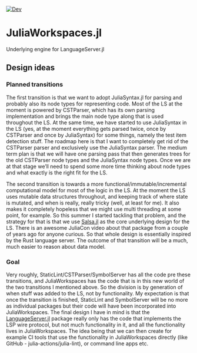 [![Dev](https://img.shields.io/badge/docs-dev-blue.svg)](https://julia-vscode.github.io/JuliaWorkspaces.jl/dev)

# JuliaWorkspaces.jl

Underlying engine for LanguageServer.jl

## Design ideas

### Planned transitions
The first transition is that we want to adopt JuliaSyntax.jl for parsing and probably also its node types for representing code. Most of the LS at the moment is powered by CSTParser, which has its own parsing implementation and brings the main node type along that is used throughout the LS. At the same time, we have started to use JuliaSyntax in the LS (yes, at the moment everything gets parsed twice, once by CSTParser and once by JuliaSyntax) for some things, namely the test item detection stuff. The roadmap here is that I want to completely get rid of the CSTParser parser and exclusively use the JuliaSyntax parser. The medium term plan is that we will have one parsing pass that then generates trees for the old CSTParser node types and the JuliaSyntax node types. Once we are at that stage we’ll need to spend some more time thinking about node types and what exactly is the right fit for the LS.

The second transition is towards a more functional/immutable/incremental computational model for most of the logic in the LS. At the moment the LS uses mutable data structures throughout, and keeping track of where state is mutated, and when is really, really tricky (well, at least for me). It also makes it completely hopeless that we might use multi threading at some point, for example. So this summer I started tackling that problem, and the strategy for that is that we use [Salsa.jl](https://github.com/julia-vscode/Salsa.jl) as the core underlying design for the LS. There is an awesome JuliaCon video about that package from a couple of years ago for anyone curious. So that whole design is essentially inspired by the Rust language server. The outcome of that transition will be a much, much easier to reason about data model.

### Goal
Very roughly, StaticLint/CSTParser/SymbolServer has all the code pre these transitions, and JuliaWorkspaces has the code that is in this new world of the two transitions I mentioned above. So the division is by generation of when stuff was added to the LS, not by functionality. My expectation is that once the transition is finished, StaticLint and SymbolServer will be no more as individual packages but their code will have been incorporated into JuliaWorkspaces. The final design I have in mind is that the [LanguageServer.jl](https://github.com/julia-vscode/LanguageServer.jl) package really only has the code that implements the LSP wire protocol, but not much functionality in it, and all the functionality lives in JuliaWorkspaces. The idea being that we can then create for example CI tools that use the functionality in JuliaWorkspaces directly (like GitHub - julia-actions/julia-lint), or command line apps etc.
